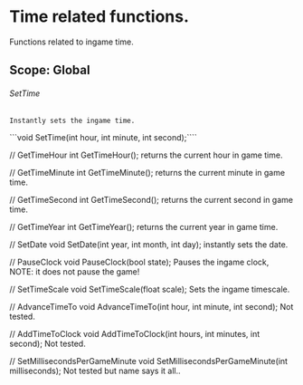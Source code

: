 # Time related functions.

 Functions related to ingame time.
 
## Scope: Global

  ###### SetTime
    Instantly sets the ingame time.
  ```void SetTime(int hour, int minute, int second);````

  // GetTimeHour
  int GetTimeHour();
  returns the current hour in game time.

  // GetTimeMinute
  int GetTimeMinute();
  returns the current minute in game time.

  // GetTimeSecond
  int GetTimeSecond();
  returns the current second in game time.

  // GetTimeYear
  int GetTimeYear();
  returns the current year in game time.

  // SetDate
  void SetDate(int year, int month, int day);
  instantly sets the date.

  // PauseClock
  void PauseClock(bool state);
  Pauses the ingame clock, NOTE: it does not pause the game!

  // SetTimeScale
  void SetTimeScale(float scale);
  Sets the ingame timescale.

  // AdvanceTimeTo
  void AdvanceTimeTo(int hour, int minute, int second);
  Not tested.

  // AddTimeToClock
  void AddTimeToClock(int hours, int minutes, int second);
  Not tested.

  // SetMillisecondsPerGameMinute
  void SetMillisecondsPerGameMinute(int milliseconds);
  Not tested but name says it all..
